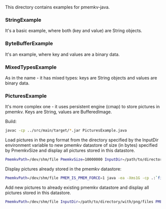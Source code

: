 This directory contains examples for pmemkv-java.

### StringExample

It's a basic example, where both (key and value) are String objects.

### ByteBufferExample

It's an example, where key and values are a binary data.

### MixedTypesExample
As in the name - it has mixed types: keys are String objects and values are binary data.

### PicturesExample

It's more complex one - it uses persistent engine (cmap) to store pictures in pmemkv. Keys are String, values are BufferedImage.

Build:

```sh
javac -cp ../src/main/target/*.jar PicturesExample.java
```

Load pictures in the png format from the directory specified by the InputDir environment variable to new pmemkv datastore of size (in bytes) specified by PmemkvSize and display all pictures stored in this datastore.

```sh
PmemkvPath=/dev/shm/file PmemkvSize=10000000 InputDir=/path/to/directory/with/png/files PMEM_IS_PMEM_FORCE=1 java -ea -Xms1G -cp .:`find ../src/main/target -name *.jar` -Djava.library.path=../src/main/cpp/target PicturesExample
```

Display pictures already stored in the pmemkv datastore:

```sh
PmemkvPath=/dev/shm/file PMEM_IS_PMEM_FORCE=1 java -ea -Xms1G -cp .:`find ../src/main/target -name *.jar` -Djava.library.path=../src/main/cpp/target PicturesExample
```

Add new pictures to already existing pmemkv datastore and display all pictures stored in this datastore.

```sh
PmemkvPath=/dev/shm/file InputDir=/path/to/directory/with/png/files PMEM_IS_PMEM_FORCE=1 java -ea -Xms1G -cp .:`find ../src/main/target -name *.jar` -Djava.library.path=../src/main/cpp/target PicturesExample
```


